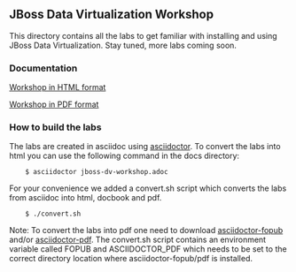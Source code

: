## JBoss Data Virtualization Workshop
This directory contains all the labs to get familiar with installing and using JBoss Data Virtualization.
Stay tuned, more labs coming soon.

### Documentation

[Workshop in HTML format](http://htmlpreview.github.io/?https://raw.githubusercontent.com/DataVirtualizationByExample/DVWorkshop/master/docs/jboss-dv-workshop.html#_create_relational_model_from_wsdl)

[Workshop in PDF format](https://github.com/DataVirtualizationByExample/DVWorkshop/raw/master/docs/jboss-dv-workshop.pdf)

### How to build the labs
The labs are created in asciidoc using [asciidoctor](http://asciidoctor.org/).
To convert the labs into html you can use the following command in the docs directory:

        $ asciidoctor jboss-dv-workshop.adoc

For your convenience we added a convert.sh script which converts the labs from asciidoc into html, docbook and pdf.

        $ ./convert.sh

Note: To convert the labs into pdf one need to download [asciidoctor-fopub](https://github.com/asciidoctor/asciidoctor-fopub) and/or [asciidoctor-pdf](https://github.com/opendevise/asciidoctor-pdf). The convert.sh script contains an environment variable called FOPUB and ASCIIDOCTOR_PDF which needs to be set to the correct directory location where asciidoctor-fopub/pdf is installed.